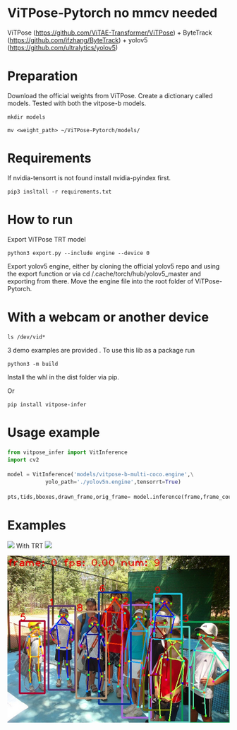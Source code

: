 # ViTPose-Pytorch no mmcv needed

ViTPose (https://github.com/ViTAE-Transformer/ViTPose) + ByteTrack (https://github.com/ifzhang/ByteTrack) + yolov5 (https://github.com/ultralytics/yolov5)
# Preparation
Download the official weights from ViTPose. Create a dictionary called models.
Tested with both the vitpose-b models.
```
mkdir models
```
```
mv <weight_path> ~/ViTPose-Pytorch/models/
```
# Requirements
If nvidia-tensorrt is not found install nvidia-pyindex first.

```
pip3 insltall -r requirements.txt
```
# How to run

Export ViTPose TRT model 
```
python3 export.py --include engine --device 0
```
Export yolov5 engine, either by cloning the official yolov5 repo and using the export function or via cd /.cache/torch/hub/yolov5_master and 
exporting from there. Move the engine file into the root folder of ViTPose-Pytorch.

# With a webcam or another device
```
ls /dev/vid*
```
3 demo examples are provided . To use this lib as a package run 

```
python3 -m build
```
Install the whl in the dist folder via pip.

Or

```
pip install vitpose-infer
```
# Usage example
```python
from vitpose_infer import VitInference
import cv2 

model = VitInference('models/vitpose-b-multi-coco.engine',\
            yolo_path='./yolov5n.engine',tensorrt=True)

pts,tids,bboxes,drawn_frame,orig_frame= model.inference(frame,frame_counter)
```
# Examples 

![](https://github.com/gpastal24/ViTPose-Pytorch/blob/main/examples/output_simple.gif)
With TRT
![](https://github.com/gpastal24/ViTPose-Pytorch/blob/main/examples/trt_out.gif)

![](https://github.com/gpastal24/ViTPose-Pytorch/blob/main/examples/out.jpg?raw=true)
